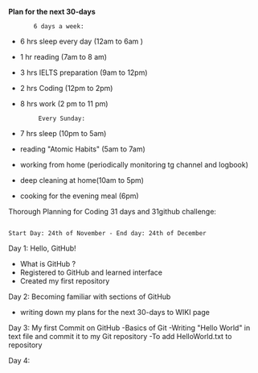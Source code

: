 ****Plan for the next 30-days****

           6 days a week:
* 6 hrs sleep every day (12am to 6am )
* 1 hr reading (7am to 8 am)
* 3 hrs IELTS preparation (9am to 12pm)
* 2 hrs Coding (12pm to 2pm)
* 8 hrs work (2 pm to 11 pm)

           Every Sunday:
* 7 hrs sleep (10pm to 5am)
* reading "Atomic Habits" (5am to 7am)
* working from home (periodically monitoring tg channel and logbook)
* deep cleaning at home(10am to 5pm)
* cooking for the evening meal (6pm)




Thorough Planning for Coding 31 days and 31github challenge:

                                                                                        Start Day: 24th of November - End day: 24th of December

Day 1: Hello, GitHub!
- What is GitHub ?
- Registered to GitHub and learned interface
- Created my first repository

Day 2: Becoming familiar with sections of GitHub
- writing down  my plans for the next 30-days to WIKI page

Day 3: My first Commit on GitHub
-Basics of Git
-Writing "Hello World" in text file and commit it to my Git repository
-To add HelloWorld.txt to repository

Day 4:
